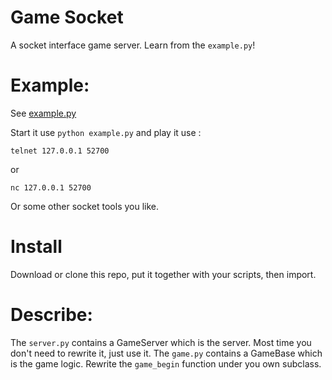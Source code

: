 # Game Socket

A socket interface game server. Learn from the `example.py`!

# Example:

See [example.py](./example.py)

Start it use `python example.py` and play it use :

`telnet 127.0.0.1 52700` 

or 

`nc 127.0.0.1 52700`

Or some other socket tools you like.


# Install

Download or clone this repo, put it together with your scripts, then import.

# Describe:

The `server.py` contains a GameServer which is the server. Most time you don't need to rewrite it, just use it.
The `game.py` contains a GameBase which is the game logic. Rewrite the `game_begin` function under you own subclass.

